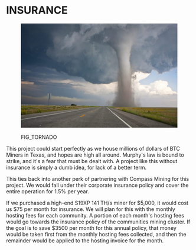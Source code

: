 # INSURANCE

<figure><img src="../../../.gitbook/assets/image (1) (2).png" alt=""><figcaption><p>FIG_TORNADO</p></figcaption></figure>

This project could start perfectly as we house millions of dollars of BTC Miners in Texas, and hopes are high all around. Murphy's law is bound to strike, and it's a fear that must be dealt with. A project like this without insurance is simply a dumb idea, for lack of a better term.&#x20;

This ties back into another perk of partnering with Compass Mining for this project. We would fall under their corporate insurance policy and cover the entire operation for 1.5% per year.&#x20;

If we purchased a high-end S19XP 141 TH/s miner for $5,000, it would cost us $75 per month for insurance. We will plan for this with the monthly hosting fees for each community. A portion of each month's hosting fees would go towards the insurance policy of the communities mining cluster. If the goal is to save $3500 per month for this annual policy, that money would be taken first from the monthly hosting fees collected, and then the remainder would be applied to the hosting invoice for the month.&#x20;
